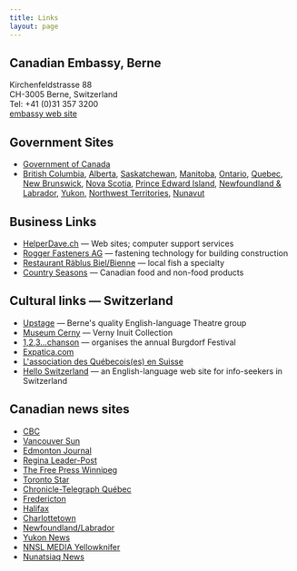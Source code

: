 ```yaml
---
title: Links
layout: page
---
```


## Canadian Embassy, Berne
Kirchenfeldstrasse 88<br/>
CH-3005 Berne, Switzerland<br/>
Tel: +41 (0)31 357 3200<br/>
[embassy web site](http://www.canadainternational.gc.ca/switzerland-suisse/)

## Government Sites
- [Government of Canada](https://www.canada.ca/home.html)
- [British Columbia](https://news.gov.bc.ca/), [Alberta](https://www.alberta.ca/news.aspx), [Saskatchewan](https://www.saskatchewan.ca/government/news-and-media), [Manitoba](https://news.gov.mb.ca/news/index.html), [Ontario](https://news.ontario.ca/en), [Quebec](https://www.quebec.ca/en/), [New Brunswick](https://www2.gnb.ca/content/gnb/en/news.html), [Nova Scotia](https://novascotia.ca/news/), [Prince Edward Island](https://www.princeedwardisland.ca/en/news), [Newfoundland & Labrador](https://www.gov.nl.ca/), [Yukon](https://yukon.ca/news), [Northwest Territories](https://www.gov.nt.ca/newsroom), [Nunavut](https://gov.nu.ca/news)

## Business Links
- [HelperDave.ch](http://www.helperdave.ch/) — Web sites; computer support services
- [Rogger Fasteners AG](https://www.rogger-fastenersag.ch/) — fastening technology for building construction
- [Restaurant Räblus Biel/Bienne](http://www.raeblus.ch/en/index.php) — local fish a specialty
- [Country Seasons](http://countryseasons.ch/) — Canadian food and non-food products

## Cultural links — Switzerland
- [Upstage](http://upstage.ch/) — Berne's quality English-language Theatre group
- [Museum Cerny](https://museumcerny.ch/) — Verny Inuit Collection
- [1,2,3...chanson](http://123chanson.ch/) — organises the annual Burgdorf Festival
- [Expatica.com](http://www.expatica.com/ch/lifestyle_leisure/lifestyle/Expat-groups-in-Bern.html)
- [L'association des Québecois(es) en Suisse](http://www.toileaqs.com/)
- [Hello Switzerland](http://www.helloswitzerland.ch/) — an English-language web site for info-seekers in Switzerland

## Canadian news sites
- [CBC](https://cbc.ca)
- [Vancouver Sun](https://vancouversun.com)
- [Edmonton Journal](https://edmontonjournal.com/)
- [Regina Leader-Post](https://leaderpost.com/)
- [The Free Press Winnipeg](https://www.winnipegfreepress.com/)
- [Toronto Star](https://www.thestar.com/)
- [Chronicle-Telegraph Québec](https://www.qctonline.com/)
- [Fredericton](https://www.fredericton.ca/en/news)
- [Halifax](https://www.halifaxexaminer.ca/)
- [Charlottetown](https://www.discovercharlottetown.com/media/)
- [Newfoundland/Labrador](https://theindependent.ca/)
- [Yukon News](https://www.yukon-news.com/)
- [NNSL MEDIA Yellowknifer](https://www.nnsl.com/yellowknifer/)
- [Nunatsiaq News](https://nunatsiaq.com/)

